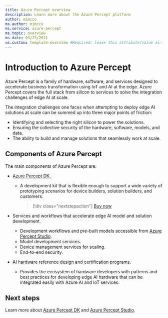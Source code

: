 ```yaml
---
title: Azure Percept overview
description: Learn more about the Azure Percept platform
author: mimcco
ms.author: mimcco
ms.service: azure-percept
ms.topic: overview
ms.date: 03/23/2021
ms.custom: template-overview #Required; leave this attribute/value as-is.
---
```


# Introduction to Azure Percept

Azure Percept is a family of hardware, software, and services designed to accelerate business transformation using IoT and AI at the edge. Azure Percept covers the full stack from silicon to services to solve the integration challenges of edge AI at scale.  

The integration challenges one faces when attempting to deploy edge AI solutions at scale can be summed up into three major points of friction:

- Identifying and selecting the right silicon to power the solutions.
- Ensuring the collective security of the hardware, software, models, and data.
- The ability to build and manage solutions that seamlessly work at scale.

## Components of Azure Percept

The main components of Azure Percept are:

- [Azure Percept DK.](./overview-azure-percept-dk.md)

    - A development kit that is flexible enough to support a wide variety of prototyping scenarios for device builders, solution builders, and customers.

        > [!div class="nextstepaction"]
        > [Buy now](https://go.microsoft.com/fwlink/p/?LinkId=2155270)

- Services and workflows that accelerate edge AI model and solution development.

    - Development workflows and pre-built models accessible from [Azure Percept Studio](https://go.microsoft.com/fwlink/?linkid=2135819).
    - Model development services.
    - Device management services for scaling.
    - End-to-end security.

- AI hardware reference design and certification programs.

    - Provides the ecosystem of hardware developers with patterns and best practices for developing edge AI hardware that can be integrated easily with Azure AI and IoT services.

## Next steps

Learn more about [Azure Percept DK](./overview-azure-percept-dk.md) and [Azure Percept Studio](./overview-azure-percept-studio.md).
